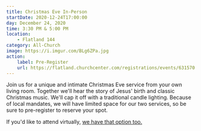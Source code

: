 ```yaml
---
title: Christmas Eve In-Person
startDate: 2020-12-24T17:00:00
day: December 24, 2020
time: 3:30 PM & 5:00 PM
location: 
    - Flatland 144
category: All-Church
image: https://i.imgur.com/BLg6ZPa.jpg
action:
    label: Pre-Register
    url: https://flatland.churchcenter.com/registrations/events/631570
---
```


Join us for a unique and intimate Christmas Eve service from your own living room. Together we'll hear the story of Jesus' birth and classic Christmas music. We'll cap it off with a traditional candle lighting. Because of local mandates, we will have limited space for our two services, so be sure to pre-register to reserve your spot.

If you'd like to attend virtually, [we have that option too.](/events/christmas-eve-2020-online)
